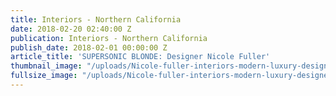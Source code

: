 ```yaml
---
title: Interiors - Northern California
date: 2018-02-20 02:40:00 Z
publication: Interiors - Northern California
publish_date: 2018-02-01 00:00:00 Z
article_title: 'SUPERSONIC BLONDE: Designer Nicole Fuller'
thumbnail_image: "/uploads/Nicole-fuller-interiors-modern-luxury-designer-Profile.jpg"
fullsize_image: "/uploads/Nicole-fuller-interiors-modern-luxury-designer-Profile.jpg"
---
```



